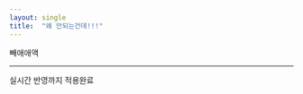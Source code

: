 ```yaml
---
layout: single
title:  "왜 안되는건데!!!"
---
```

빼애애액

------------------------------------

실시간 반영까지 적용완료

